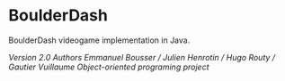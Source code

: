 # BoulderDash

BoulderDash videogame implementation in Java. 

*Version 2.0*
*Authors Emmanuel Bousser / Julien Henrotin / Hugo Routy / Gautier Vuillaume*
*Object-oriented programing project*
